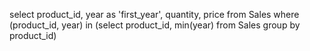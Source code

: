 select product_id, year as 'first_year', quantity, price
from Sales
where (product_id, year) in (select product_id, min(year) from Sales group by product_id)

